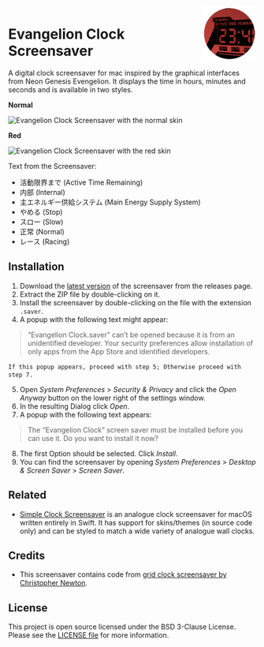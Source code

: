 <img src="icon.png" align="right" height="110"/>

# Evangelion Clock Screensaver

A digital clock screensaver for mac inspired by the graphical interfaces from Neon Genesis Evengelion. It displays the time in hours, minutes and seconds and is available in two styles.

**Normal**

![Evangelion Clock Screensaver with the normal skin](images/evangelion-clock-normal.png)

**Red**

![Evangelion Clock Screensaver with the red skin](images/evangelion-clock-red.png)

Text from the Screensaver:

- 活動限界まで (Active Time Remaining)
- 内部 (Internal)
- 主エネルギー供給システム (Main Energy Supply System)
- やめる (Stop)
- スロー (Slow)
- 正常 (Normal)
- レース (Racing)

## Installation

1. Download the [latest version](https://github.com/Wandmalfarbe/evangelion-clock-screensaver/releases/latest) of the screensaver from the releases page.
2. Extract the ZIP file by double-clicking on it.
3. Install the screensaver by double-clicking on the file with the extension `.saver`.
4. A popup with the following text might appear:

  > “Evangelion Clock.saver” can’t be opened because it is from an unidentified developer.
  > Your security preferences allow installation of only apps from the App Store and identified developers.

    If this popup appears, proceed with step 5; Otherwise proceed with step 7.
5. Open *System Preferences* > *Security & Privacy* and click the *Open Anyway* button on the lower right of the settings window.
6. In the resulting Dialog click *Open*.
7. A popup with the following text appears:

  > The “Evangelion Clock” screen saver must be installed before you can use it. Do you want to install it now?
8. The first Option should be selected. Click *Install*.
9. You can find the screensaver by opening *System Preferences* > *Desktop & Screen Saver* > *Screen Saver*.

## Related

- [Simple Clock Screensaver](https://github.com/Wandmalfarbe/Simple-Clock-Screensaver) is an analogue clock screensaver for macOS written entirely in Swift. It has support for skins/themes (in source code only) and can be styled to match a wide variety of analogue wall clocks.

## Credits

- This screensaver contains code from [grid clock screensaver by Christopher Newton](https://github.com/chrstphrknwtn/grid-clock-screensaver).

## License

This project is open source licensed under the BSD 3-Clause License. Please see the [LICENSE file](LICENSE) for more information.